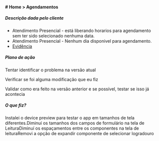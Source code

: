   
#### **# Home > Agendamentos**

##### Descrição dada pelo cliente

- Atendimento Presencial - está liberando horarios para agendamento sem ter sido selecionado nenhuma data.
- Atendimento Presencial - Nenhum dia disponivel para agendamento.
- [Evidência](https://drive.google.com/drive/folders/1tPvLxsfwamm3o30Gr1sVqW8PkOYo7bSl)

##### Plano de ação

Tentar identificar o problema na versão atual

Verificar se foi alguma modificação que eu fiz

Validar como era feito na versão anterior e se possível, testar se isso já acontecia

##### O que fiz?

Instalei o device preview para testar o app em tamanhos de tela diferentes.Diminuí os tamanhos dos campos de formulário na tela de LeituraDiminuí os espaçamentos entre os componentes na tela de leituraRemovi a opção de expandir componente de selecionar logradouro